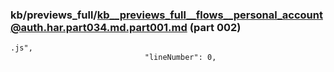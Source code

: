 ### kb/previews_full/kb__previews_full__flows__personal_account@auth.har.part034.md.part001.md (part 002)

```md
.js",
                              "lineNumber": 0,
                              
```

```
